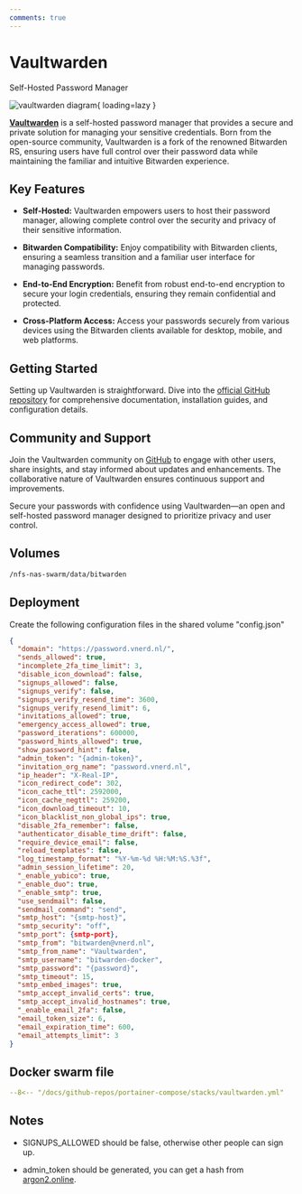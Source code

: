 ```yaml
---
comments: true
---
```


# Vaultwarden

Self-Hosted Password Manager

![vaultwarden diagram](/assets/diagrams/vaultwarden.png){ loading=lazy }

[**Vaultwarden**](https://github.com/dani-garcia/vaultwarden) is a self-hosted password manager that provides a secure and private solution for managing your sensitive credentials. Born from the open-source community, Vaultwarden is a fork of the renowned Bitwarden RS, ensuring users have full control over their password data while maintaining the familiar and intuitive Bitwarden experience.

## Key Features

- **Self-Hosted:** Vaultwarden empowers users to host their password manager, allowing complete control over the security and privacy of their sensitive information.

- **Bitwarden Compatibility:** Enjoy compatibility with Bitwarden clients, ensuring a seamless transition and a familiar user interface for managing passwords.

- **End-to-End Encryption:** Benefit from robust end-to-end encryption to secure your login credentials, ensuring they remain confidential and protected.

- **Cross-Platform Access:** Access your passwords securely from various devices using the Bitwarden clients available for desktop, mobile, and web platforms.

## Getting Started

Setting up Vaultwarden is straightforward. Dive into the [official GitHub repository](https://github.com/dani-garcia/vaultwarden) for comprehensive documentation, installation guides, and configuration details.

## Community and Support

Join the Vaultwarden community on [GitHub](https://github.com/dani-garcia/vaultwarden) to engage with other users, share insights, and stay informed about updates and enhancements. The collaborative nature of Vaultwarden ensures continuous support and improvements.

Secure your passwords with confidence using Vaultwarden—an open and self-hosted password manager designed to prioritize privacy and user control.


## Volumes

```bash
/nfs-nas-swarm/data/bitwarden
```

## Deployment
Create the following configuration files in the shared volume "config.json"
```json
{
  "domain": "https://password.vnerd.nl/",
  "sends_allowed": true,
  "incomplete_2fa_time_limit": 3,
  "disable_icon_download": false,
  "signups_allowed": false,
  "signups_verify": false,
  "signups_verify_resend_time": 3600,
  "signups_verify_resend_limit": 6,
  "invitations_allowed": true,
  "emergency_access_allowed": true,
  "password_iterations": 600000,
  "password_hints_allowed": true,
  "show_password_hint": false,
  "admin_token": "{admin-token}",
  "invitation_org_name": "password.vnerd.nl",
  "ip_header": "X-Real-IP",
  "icon_redirect_code": 302,
  "icon_cache_ttl": 2592000,
  "icon_cache_negttl": 259200,
  "icon_download_timeout": 10,
  "icon_blacklist_non_global_ips": true,
  "disable_2fa_remember": false,
  "authenticator_disable_time_drift": false,
  "require_device_email": false,
  "reload_templates": false,
  "log_timestamp_format": "%Y-%m-%d %H:%M:%S.%3f",
  "admin_session_lifetime": 20,
  "_enable_yubico": true,
  "_enable_duo": true,
  "_enable_smtp": true,
  "use_sendmail": false,
  "sendmail_command": "send",
  "smtp_host": "{smtp-host}",
  "smtp_security": "off",
  "smtp_port": {smtp-port},
  "smtp_from": "bitwarden@vnerd.nl",
  "smtp_from_name": "Vaultwarden",
  "smtp_username": "bitwarden-docker",
  "smtp_password": "{password}",
  "smtp_timeout": 15,
  "smtp_embed_images": true,
  "smtp_accept_invalid_certs": true,
  "smtp_accept_invalid_hostnames": true,
  "_enable_email_2fa": false,
  "email_token_size": 6,
  "email_expiration_time": 600,
  "email_attempts_limit": 3
}

```


## Docker swarm file
``` yaml linenums="1" 
--8<-- "/docs/github-repos/portainer-compose/stacks/vaultwarden.yml"
```

## Notes

- SIGNUPS_ALLOWED should be false, otherwise other people can sign up.

- admin_token should be generated, you can get a hash from [argon2.online](https://argon2.online/).